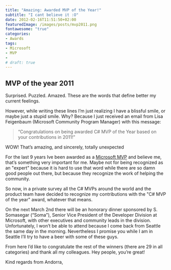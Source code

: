 ```yaml
---
title: "Amazing: Awarded MVP of the Year!"
subtitle: "I cant believe it :O"
date: 2012-02-16T11:51:50+02:00
featuredImage: /images/posts/mvp2011.png
fontawesome: "true"
categories: 
- Awards
tags:
- Microsoft
- MVP
- 
# draft: true
---
```


## MVP of the year 2011

Surprised. Puzzled. Amazed. These are the words that define better my current feelings.

However, while writing these lines I’m just realizing I have a blissful smile, or maybe just a stupid smile. Why? Because I just received an email from Lisa Feigenbaum (Microsoft Community Program Manager) with this message:

> “Congratulations on being awarded C# MVP of the Year based on your contributions in 2011!”

WOW! That’s amazing, and sincerely, totally unexpected

For the last 9 years Ive been awarded as a [Microsoft MVP](http://mvp.support.microsoft.com/) and believe me, that’s something very important for me. Maybe not for being recognized as an "expert" because it is hard to use that word while there are so damn good people out there, but because they recognize the work of helping the community.

So now, in a private survey all the C# MVPs around the world and the product team have decided to recognize my contributions with the "C# MVP of the year" award, whatever that means.

On the next March 2nd there will be an honorary dinner sponsored by S. Somasegar (“Soma”), Senior Vice President of the Developer Division at Microsoft, with other executives and community leads in the division. Unfortunately, I won’t be able to attend because I come back from Seattle the same day in the morning. Nevertheless I promise you while I am in Seattle I’ll try to have a beer with some of these guys.

From here I’d like to congratulate the rest of the winners (there are 29 in all categories) and thank all my colleagues. Hey people, you’re great!

Kind regards from Andorra,
